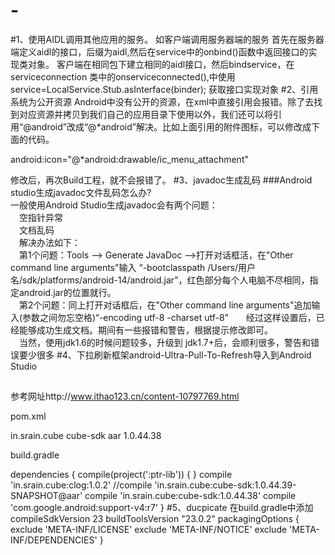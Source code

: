 # -
#1、使用AIDL调用其他应用的服务。
如客户端调用服务器端的服务
首先在服务器端定义aidl的接口，后缀为aidl,然后在service中的onbind()函数中返回接口的实现类对象。
客户端在相同包下建立相同的aidl接口，然后bindservice，在serviceconnection 类中的onserviceconnected(),中使用service=LocalService.Stub.asInterface(binder); 获取接口实现对象
#2、引用系统为公开资源
Android中没有公开的资源，在xml中直接引用会报错。除了去找到对应资源并拷贝到我们自己的应用目录下使用以外，我们还可以将引用“@android”改成“@*android”解决。比如上面引用的附件图标，可以修改成下面的代码。

android:icon="@*android:drawable/ic_menu_attachment"

修改后，再次Build工程，就不会报错了。
#3、javadoc生成乱码
###Android studio生成javadoc文件乱码怎么办?　　  
一般使用Android Studio生成javadoc会有两个问题：　  
　空指针异常　  
　文档乱码　  
　解决办法如下：　  
　第1个问题：Tools --> Generate JavaDoc -->打开对话框活，在"Other command line arguments"输入 “-bootclasspath /Users/用户名/sdk/platforms/android-14/android.jar”，红色部分每个人电脑不尽相同，指定android.jar的位置就行。　  
　第2个问题：同上打开对话框后，在"Other command line arguments"追加输入(参数之间勿忘空格)“-encoding utf-8 -charset utf-8”　　经过这样设置后，已经能够成功生成文档。期间有一些报错和警告，根据提示修改即可。　  
　当然，使用jdk1.6的时候问题较多，升级到 jdk1.7+后，会顺利很多，警告和错误要少很多
#4、下拉刷新框架android-Ultra-Pull-To-Refresh导入到Android Studio
##
参考网址http://www.ithao123.cn/content-10797769.html

pom.xml

<dependency>
  <groupId>in.srain.cube</groupId>
            <artifactId>cube-sdk</artifactId>
            <type>aar</type>
            <version>1.0.44.38</version>
  </dependency>

 build.gradle

dependencies {
    compile(project(':ptr-lib')) {
    }
    compile 'in.srain.cube:clog:1.0.2'
    //compile 'in.srain.cube:cube-sdk:1.0.44.39-SNAPSHOT@aar'
    compile 'in.srain.cube:cube-sdk:1.0.44.38'
    compile 'com.google.android:support-v4:r7'
}
#5、ducpicate
在build.gradle中添加
	compileSdkVersion 23
    buildToolsVersion "23.0.2"
    packagingOptions {
        exclude 'META-INF/LICENSE'
        exclude 'META-INF/NOTICE'
        exclude 'META-INF/DEPENDENCIES'
    }